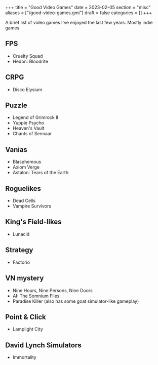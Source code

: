 +++
title = "Good Video Games"
date = 2023-02-05
section = "misc"
aliases = ["/good-video-games.gmi"]
draft = false
categories = []
+++


A brief list of video games I've enjoyed the last few years. Mostly indie games.

## FPS 

* Cruelty Squad
* Hedon: Bloodrite

## CRPG

* Disco Elysium

## Puzzle

* Legend of Grimrock II
* Yuppie Psycho
* Heaven's Vault
* Chants of Sennaar

## Vanias

* Blasphemous
* Axiom Verge
* Astalon: Tears of the Earth

## Roguelikes

* Dead Cells
* Vampire Survivors

## King's Field-likes

* Lunacid

## Strategy

* Factorio

## VN mystery

* Nine Hours, Nine Persons, Nine Doors
* AI: The Somnium Files
* Paradise Killer (also has some goat simulator-like gameplay)

## Point & Click

* Lamplight City

## David Lynch Simulators

* Immortality
